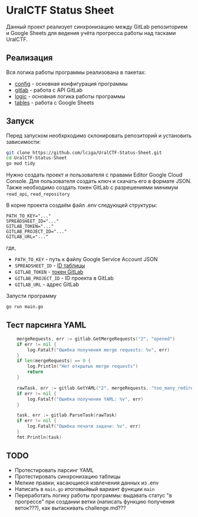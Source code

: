 # UralCTF Status Sheet

Данный проект реализует синхронизацию между GitLab репозиторием и Google Sheets для ведения учёта прогресса работы над тасками UralCTF.

## Реализация
Вся логика работы программы реализована в пакетах:
- [config](https://github.com/lciga/UralCTF-Status-Sheet/blob/main/internal/config/README.md) - основная конфигурация программы
- [gitlab](https://github.com/lciga/UralCTF-Status-Sheet/blob/main/internal/gitlab/README.md) - работа с API GitLab
- [logic](https://github.com/lciga/UralCTF-Status-Sheet/blob/main/internal/logic/README.md) - основная логика работы программы
- [tables](https://github.com/lciga/UralCTF-Status-Sheet/blob/main/internal/tables/README.md) - работа с Google Sheets

## Запуск
Перед запуском необхрходимо склонировать репозиторий и установить зависимости:
```sh
git clone https://github.com/lciga/UralCTF-Status-Sheet.git
cd UralCTF-Status-Sheet
go mod tidy
```
Нужно создать проект и пользователя с правами Editor Google Cloud Console. Для пользователя создать ключ и скачать его в формате JSON. Также необходимо создать токен GitLab с разрешениями минимум `read_api`, `read_repository`

В корне проекта создаём файл .env следующей структуры:
```
PATH_TO_KEY="..."
SPREADSHEET_ID="..."
GITLAB_TOKEN="..."
GITLAB_PROJECT_ID="..."
GITLAB_URL="..."
```
где, 
- `PATH_TO_KEY` - путь к файлу Google Service Account JSON 
- `SPREADSHEET_ID` - [ID таблицы](https://developers.google.com/workspace/sheets/api/guides/concepts)
- `GITLAB_TOKEN` - [токен GitLab](https://docs.gitlab.com/api/rest/authentication/)
- `GITLAB_PROJECT_ID` - ID проекта в GitLab
- `GITLAB_URL` - адрес GitLab

Запусти программу
```sh
go run main.go
```

## Тест парсинга YAML
```go
	mergeRequests, err := gitlab.GetMergeRequests("2", "opened")
	if err != nil {
		log.Fatalf("Ошибка получения merge requests: %v", err)
	}
	if len(mergeRequests) == 0 {
		log.Println("Нет открытых merge requests")
		return
	}

	rawTask, err := gitlab.GetYAML("2", mergeRequests, "too_many_redirects", "web")
	if err != nil {
		log.Fatalf("Ошибка получения YAML: %v", err)
	}

	task, err := gitlab.ParseTask(rawTask)
	if err != nil {
		log.Fatalf("Ошибка печати задачи: %v", err)
	}
	fmt.Println(task)
```

## TODO
- Протестировать парсинг YAML
- Протестировать синхронизацию таблицы
- Мелкие правки, касающиеся извлечения данных из .env
- Написать в `main.go` итоговыйвый вариант функции `main`
- Переработать логику работы программы: выдавать статус "в прогрессе" при создании ветки (написать функцию получения веток???), как вытаскивать challenge.md???